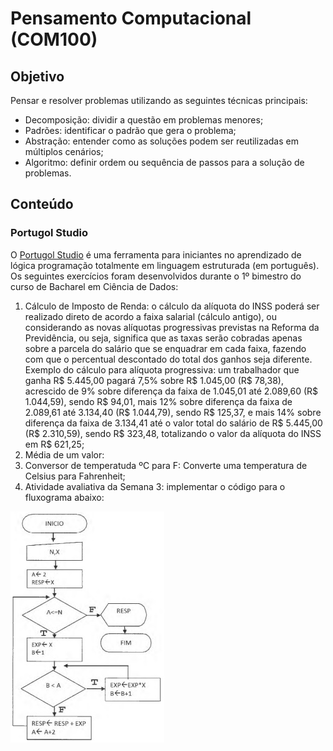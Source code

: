 # Pensamento Computacional (COM100)

## Objetivo

Pensar e resolver problemas utilizando as seguintes técnicas principais:
- Decomposição: dividir a questão em problemas menores;
- Padrões: identificar o padrão que gera o problema;
- Abstração: entender como as soluções podem ser reutilizadas em múltiplos cenários;
- Algoritmo: definir ordem ou sequência de passos para a solução de problemas.

## Conteúdo

### Portugol Studio

O [Portugol Studio](http://lite.acad.univali.br/portugol/) é uma ferramenta para iniciantes no aprendizado de lógica programação totalmente em linguagem estruturada (em português). Os seguintes exercícios foram desenvolvidos durante o 1º bimestro do curso de Bacharel em Ciência de Dados:

1. Cálculo de Imposto de Renda:  o cálculo da alíquota do INSS poderá ser realizado direto de acordo a faixa salarial (cálculo antigo), ou considerando as novas alíquotas progressivas previstas na Reforma da Previdência, ou seja, significa que as taxas serão cobradas apenas sobre a parcela do salário que se enquadrar em cada faixa, fazendo com que o percentual descontado do total dos ganhos seja diferente.
Exemplo do cálculo para alíquota progressiva: um trabalhador que ganha R$ 5.445,00 pagará 7,5% sobre R$ 1.045,00 (R$ 78,38), acrescido de 9% sobre diferença da faixa de 1.045,01 até 2.089,60 (R$ 1.044,59), sendo R$ 94,01, mais 12% sobre diferença da faixa de 2.089,61 até 3.134,40 (R$ 1.044,79), sendo R$ 125,37, e mais 14% sobre diferença da faixa de 3.134,41 até o valor total do salário de R$ 5.445,00 (R$ 2.310,59), sendo R$ 323,48, totalizando o valor da alíquota do INSS em R$ 621,25;
2. Média de um valor: 
3. Conversor de temperatuda ºC para F: Converte uma temperatura de Celsius para Fahrenheit;
4. Atividade avaliativa da Semana 3: implementar o código para o fluxograma abaixo:

![Fluxograma](COM100_Aval_Sem3.png)
